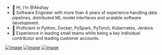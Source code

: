 - 👋 Hi, I’m @Akshay
- 👀 Software Engineer with more than 4 years of experience handling data pipelines, distributed ML model interfaces and
scalable software development.
- 🌱 Proficient in Python, Docker, PySpark, PyTorch, Kubernetes, Jenkins
- 🦋 Experience in leading small teams while being a key individual contributor and leading customer accounts.

<!---
AkshayGanesh/AkshayGanesh is a ✨ special ✨ repository because its `README.md` (this file) appears on your GitHub profile.
You can click the Preview link to take a look at your changes.
--->

[![image](https://img.shields.io/badge/Gmail-D14836?style=for-the-badge&logo=gmail&logoColor=white)](mailto:akshayganes@gmail.com)
[![image](https://img.shields.io/badge/LinkedIn-0077B5?style=for-the-badge&logo=linkedin&logoColor=white)](https://www.linkedin.com/in/ganeshakshay/)
[![image](https://img.shields.io/badge/Twitter-1DA1F2?style=for-the-badge&logo=twitter&logoColor=white)](https://twitter.com/akshayganesh97)
